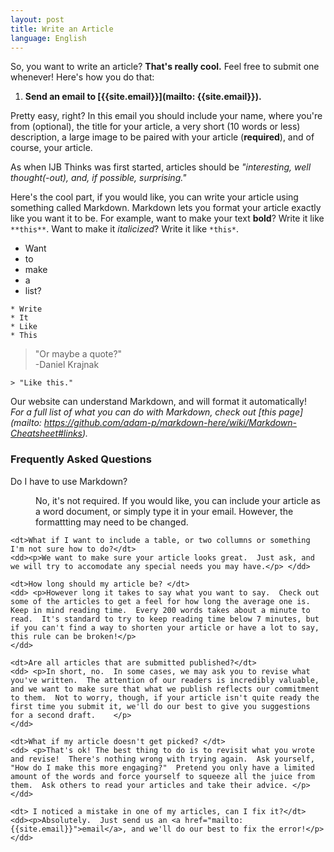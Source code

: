 ```yaml
---
layout: post
title: Write an Article
language: English
---
```


So, you want to write an article?  **That's really cool.**  Feel free to submit one whenever!  Here's how you do that:

1. **Send an email to [{{site.email}}](mailto: {{site.email}}).**

Pretty easy, right?  In this email you should include your name, where you're from (optional), the title for your article, a very short (10 words or less) description, a large image to be paired with your article (**required**), and of course, your article.

As when IJB Thinks was first started, articles should be *"interesting, well thought(-out), and, if possible, surprising."*

Here's the cool part, if you would like, you can write your article using something called Markdown.  Markdown lets you format your article exactly like you want it to be.  For example, want to make your text **bold**?  Write it like `**this**`.
Want to make it *italicized*?  Write it like `*this*`.

* Want 
* to
* make
* a
* list?

``` 
* Write
* It
* Like
* This
```

> "Or maybe a quote?" <br> -Daniel Krajnak

`> "Like this."`

Our website can understand Markdown, and will format it automatically!<br> 
*For a full list of what you can do with Markdown, check out [this page](mailto: https://github.com/adam-p/markdown-here/wiki/Markdown-Cheatsheet#links).*


### Frequently Asked Questions

<dl>
	<dt>Do I have to use Markdown?</dt>
	<dd> <p>No, it's not required. If you would like, you can include your article as a word document, or simply type it in your email.  However, the formattting may need to be changed.</p></dd>

	<dt>What if I want to include a table, or two collumns or something I'm not sure how to do?</dt>
	<dd><p>We want to make sure your article looks great.  Just ask, and we will try to accomodate any special needs you may have.</p> </dd>

	<dt>How long should my article be? </dt>
	<dd> <p>However long it takes to say what you want to say.  Check out some of the articles to get a feel for how long the average one is.  Keep in mind reading time.  Every 200 words takes about a minute to read.  It's standard to try to keep reading time below 7 minutes, but if you can't find a way to shorten your article or have a lot to say, this rule can be broken!</p>
	</dd>

	<dt>Are all articles that are submitted published?</dt>
	<dd> <p>In short, no.  In some cases, we may ask you to revise what you've written.  The attention of our readers is incredibly valuable, and we want to make sure that what we publish reflects our commitment to them.  Not to worry, though, if your article isn't quite ready the first time you submit it, we'll do our best to give you suggestions for a second draft.    </p>
	</dd>

	<dt>What if my article doesn't get picked? </dt>
	<dd> <p>That's ok! The best thing to do is to revisit what you wrote and revise!  There's nothing wrong with trying again.  Ask yourself, "How do I make this more engaging?"  Pretend you only have a limited amount of the words and force yourself to squeeze all the juice from them.  Ask others to read your articles and take their advice. </p>
	</dd>

	<dt> I noticed a mistake in one of my articles, can I fix it?</dt>
	<dd><p>Absolutely.  Just send us an <a href="mailto:{{site.email}}">email</a>, and we'll do our best to fix the error!</p></dd>
</dl>

